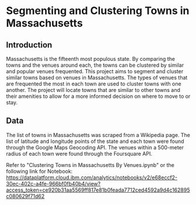 # Segmenting and Clustering Towns in Massachusetts

## Introduction
Massachusetts is the fifteenth most populous state. By comparing the towns and the venues around each, the towns can be clustered by similar and popular venues frequented. This project aims to segment and cluster similar towns based on venues in Massachusetts. The types of venues that are frequented the most in each town are used to cluster towns with one another. The project will locate towns that are similar to other towns and their amenities to allow for a more informed decision on where to move to or stay. 

## Data
The list of towns in Massachusetts was scraped from a Wikipedia page. The list of latitude and longitude points of the state and each town were found through the Google Maps Geocoding API. The venues within a 500-meter radius of each town were found through the Foursquare API. 


Refer to "Clustering Towns in Massachusetts By Venues.ipynb" or the following link for Notebook: https://dataplatform.cloud.ibm.com/analytics/notebooks/v2/e68eccf2-30ec-402c-a4fe-966bf0fb40b4/view?access_token=ce920b31aa5569ff817e81b0feada7712ced4592a9d4c162895c080629f71d62

